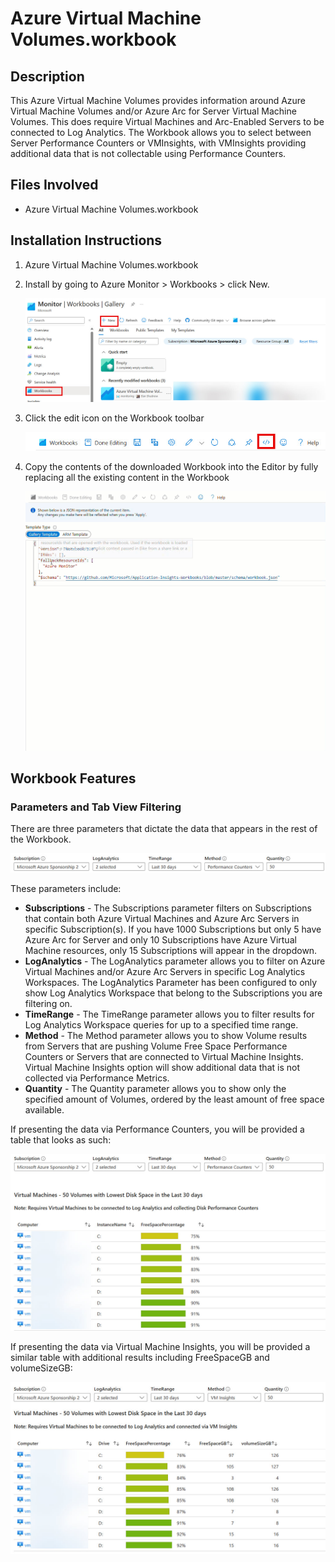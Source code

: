 # Azure Virtual Machine Volumes.workbook
## Description
This Azure Virtual Machine Volumes provides information around Azure Virtual Machine Volumes and/or Azure Arc for Server Virtual Machine Volumes.  This does require Virtual Machines and Arc-Enabled Servers to be connected to Log Analytics.  The Workbook allows you to select between Server Performance Counters or VMInsights, with VMInsights providing additional data that is not collectable using Performance Counters.

## Files Involved
- Azure Virtual Machine Volumes.workbook

## Installation Instructions
1. Azure Virtual Machine Volumes.workbook

2. Install by going to Azure Monitor > Workbooks > click New.

    ![Alt text](./DemoScreenshots/demo1.jpg?raw=true)

3. Click the edit icon on the Workbook toolbar

    ![Alt text](./DemoScreenshots/demo2.jpg?raw=true)

4. Copy the contents of the downloaded Workbook into the Editor by fully replacing all the existing content in the Workbook

    ![Alt text](./DemoScreenshots/demo3.gif?raw=true)

## Workbook Features

### Parameters and Tab View Filtering
There are three parameters that dictate the data that appears in the rest of the Workbook.  

  ![Alt text](./DemoScreenshots/demo4.jpg?raw=true)

These parameters include:
- **Subscriptions** - The Subscriptions parameter filters on Subscriptions that contain both Azure Virtual Machines and Azure Arc Servers in specific Subscription(s). If you have 1000 Subscriptions but only 5 have Azure Arc for Server and only 10 Subscriptions have Azure Virtual Machine resources, only 15 Subscriptions will appear in the dropdown.
- **LogAnalytics** - The LogAnalytics parameter allows you to filter on Azure Virtual Machines and/or Azure Arc Servers in specific Log Analytics Workspaces.  The LogAnalytics Parameter has been configured to only show Log Analytics Workspace that belong to the Subscriptions you are filtering on.  
- **TimeRange** - The TimeRange parameter allows you to filter results for Log Analytics Workspace queries for up to a specified time range.
- **Method** - The Method parameter allows you to show Volume results from Servers that are pushing Volume Free Space Performance Counters or Servers that are connected to Virtual Machine Insights.  Virtual Machine Insights option will show additional data that is not collected via Performance Metrics.
- **Quantity** - The Quantity parameter allows you to show only the specified amount of Volumes, ordered by the least amount of free space available.

If presenting the data via Performance Counters, you will be provided a table that looks as such:

  ![Alt text](./DemoScreenshots/demo5.jpg?raw=true)

If presenting the data via Virtual Machine Insights, you will be provided a similar table with additional results including FreeSpaceGB and volumeSizeGB:

  ![Alt text](./DemoScreenshots/demo6.jpg?raw=true)